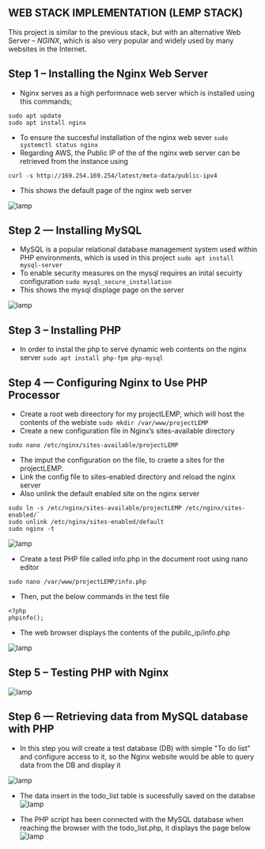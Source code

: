 ## WEB STACK IMPLEMENTATION (LEMP STACK)

This project is similar to the previous stack, but with an alternative Web Server – *NGINX*, which is also very popular and widely used by many websites in the Internet.

## Step 1 – Installing the Nginx Web Server

* Nginx serves as a high performnace web server which is installed using this commands;
```
sudo apt update
sudo apt install nginx
```
* To ensure the succesful installation of the nginx web sever `sudo systemctl status nginx`
* Regarding AWS, the Public IP of the of the nginx web server can be retrieved from the instance using 
``` 
curl -s http://169.254.169.254/latest/meta-data/public-ipv4
```
* This shows the default page of the nginx web server

![lamp](https://user-images.githubusercontent.com/71001536/161573075-88fa7c4d-863e-499e-949f-769f803e2b1b.PNG)

## Step 2 — Installing MySQL

* MySQL is a popular relational database management system used within PHP environments, which is used in this project
`sudo apt install mysql-server`
* To enable security measures on the mysql requires an inital secuirty configuration `sudo mysql_secure_installation`
* This shows the mysql displage page on the server

![lamp](https://user-images.githubusercontent.com/71001536/161575336-94d35ea4-df93-4628-a41b-84957efe57f7.PNG)

## Step 3 – Installing PHP
* In order to instal the php to serve dynamic web contents on the nginx server `sudo apt install php-fpm php-mysql`

## Step 4 — Configuring Nginx to Use PHP Processor

* Create a root web direectory for my projectLEMP, which will host the contents of the webiste `sudo mkdir /var/www/projectLEMP`
* Create a new configuration file in Nginx’s sites-available directory
```
sudo nano /etc/nginx/sites-available/projectLEMP
```
* The imput the configuration on the file, to craete a sites for the projectLEMP.
* Link the config file to sites-enabled directory and reload the nginx server 
* Also unlink the default enabled site on the nginx server
```
sudo ln -s /etc/nginx/sites-available/projectLEMP /etc/nginx/sites-enabled/`
sudo unlink /etc/nginx/sites-enabled/default
sudo nginx -t
```
![lamp](https://user-images.githubusercontent.com/71001536/161578368-86f9527a-80b6-4a74-aecd-6d8195e0c242.PNG)

* Create a test PHP file called info.php in the document root using nano editor
```
sudo nano /var/www/projectLEMP/info.php
```
* Then, put the below commands in the test file 
```
<?php
phpinfo();
```
* The web browser displays the contents of the pubilc_ip/info.php

![lamp](https://user-images.githubusercontent.com/71001536/162160923-d19dda56-88a6-4688-8ad6-7b3d89ed9a66.PNG)


## Step 5 – Testing PHP with Nginx

![lamp](https://user-images.githubusercontent.com/71001536/162160423-5d7d9f67-a10c-42d7-9f5d-09e0a6abe6d0.PNG)

## Step 6 — Retrieving data from MySQL database with PHP

* In this step you will create a test database (DB) with simple "To do list" and configure access to it, so the Nginx website would be able to query data from the DB and display it

![lamp](https://user-images.githubusercontent.com/71001536/162164400-1ab60c3c-4d3d-4705-a497-fe43b9b5b6e6.PNG)

* The data insert in the todo_list table is sucessfully saved on the databse
![lamp](https://user-images.githubusercontent.com/71001536/162191072-04286e90-622b-4642-ae04-696713926bc1.PNG)

* The PHP script has been connected with the MySQL database when reaching the browser with the todo_list.php, it displays the page below
![lamp](https://user-images.githubusercontent.com/71001536/162192773-528fcff4-6acb-4abc-b083-67abb8375d57.PNG)



